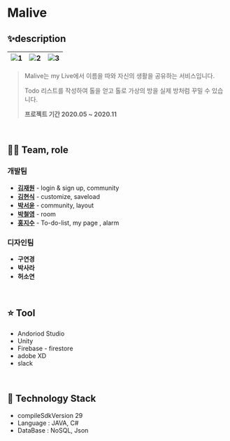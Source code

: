 # Malive 

##  ✨description

![1](https://user-images.githubusercontent.com/55980680/98469555-bc1aba00-2223-11eb-860f-a7087e6a9fcb.png)  |   ![2](https://user-images.githubusercontent.com/55980680/98469558-be7d1400-2223-11eb-9e50-98917201259f.png) | ![3](https://user-images.githubusercontent.com/55980680/98469559-bf15aa80-2223-11eb-81fe-57f8ad09bdb7.png)
:-------------------------:|:-------------------------:|:-------------------------:


> Malive는 my Live에서 이름을 따와 자신의 생활을 공유하는 서비스입니다. 
>
> Todo 리스트를 작성하여 톨을 얻고 톨로 가상의 방을 실제 방처럼 꾸밀 수 있습니다.
>
> **프로젝트 기간 2020.05 ~ 2020.11**

<br>


## 👩‍💻 Team, role

### 개발팀

- **[김재원](https://github.com/ashwon12)** - login & sign up, community
- **[김현식](https://github.com/wilybear)** - customize, saveload
- **[박서윤](https://github.com/seoyoon528)** - community, layout
- **[박철영](https://github.com/jyukki97)** - room 
- **[홍지수](https://github.com/jisooHong)** - To-do-list, my page , alarm

### 디자인팀

- **구연경**
- **박사라**
- **허소연**


<br>


## ⭐ Tool

- Andoriod Studio
- Unity
- Firebase - firestore
- adobe XD
- slack

<br>

## 📌 Technology Stack

- compileSdkVersion 29
- Language : JAVA, C#
- DataBase : NoSQL, Json

<br>


